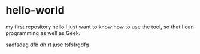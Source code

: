 # hello-world
my first repository
hello I just  want to know how to use the tool, so  that I can programming as well as Geek.


sadfsdag dfb dh rt  juse tsfsfrgdfg